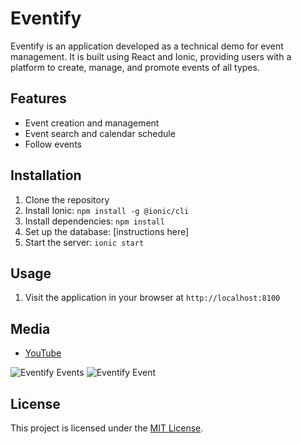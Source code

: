 # Eventify

Eventify is an application developed as a technical demo for event management. It is built using React and Ionic, providing users with a platform to create, manage, and promote events of all types.

## Features

- Event creation and management
- Event search and calendar schedule
- Follow events

## Installation

1. Clone the repository
2. Install Ionic: `npm install -g @ionic/cli`
3. Install dependencies: `npm install`
4. Set up the database: [instructions here]
5. Start the server: `ionic start`

## Usage

1. Visit the application in your browser at `http://localhost:8100`

## Media

- [YouTube](https://youtu.be/zfU4s4JbV8U)

![Eventify Events](https://i.ibb.co/59rtrYC/1.jpg)
![Eventify Event](https://i.ibb.co/37CypKv/2.jpg)

## License

This project is licensed under the [MIT License](https://opensource.org/licenses/MIT).
